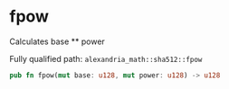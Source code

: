 # fpow

Calculates base ** power

Fully qualified path: `alexandria_math::sha512::fpow`

```rust
pub fn fpow(mut base: u128, mut power: u128) -> u128
```

